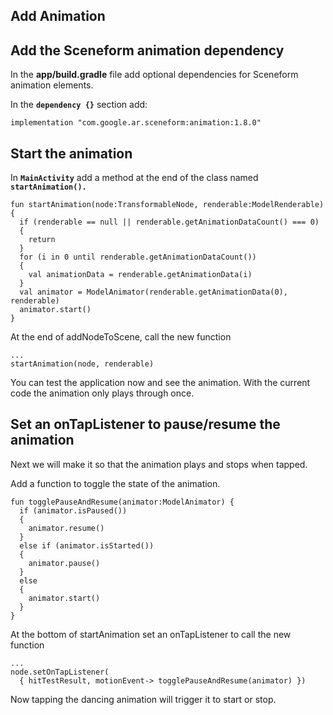 ﻿## Add Animation

## Add the Sceneform animation dependency

In the  **app/build.gradle**  file add optional dependencies for Sceneform animation elements.

In the  **`dependency {}`**  section add:

```
implementation "com.google.ar.sceneform:animation:1.8.0"
```

## Start the animation

In  **`MainActivity`**  add a method at the end of the class named  **`startAnimation().`**

```
fun startAnimation(node:TransformableNode, renderable:ModelRenderable) {
  if (renderable == null || renderable.getAnimationDataCount() === 0)
  {
    return
  }
  for (i in 0 until renderable.getAnimationDataCount())
  {
    val animationData = renderable.getAnimationData(i)
  }
  val animator = ModelAnimator(renderable.getAnimationData(0), renderable)
  animator.start()
}

```

At the end of addNodeToScene, call the new function

```
...
startAnimation(node, renderable)
```

You can test the application now and see the animation. With the current code the animation only plays through once.

## Set an onTapListener to pause/resume the animation

Next we will make it so that the animation plays and stops when tapped.

Add a function to toggle the state of the animation.

```
fun togglePauseAndResume(animator:ModelAnimator) {
  if (animator.isPaused())
  {
    animator.resume()
  }
  else if (animator.isStarted())
  {
    animator.pause()
  }
  else
  {
    animator.start()
  }
}
```

At the bottom of startAnimation set an onTapListener to call the new function

```
...
node.setOnTapListener(
  { hitTestResult, motionEvent-> togglePauseAndResume(animator) })
```

Now tapping the dancing animation will trigger it to start or stop.

